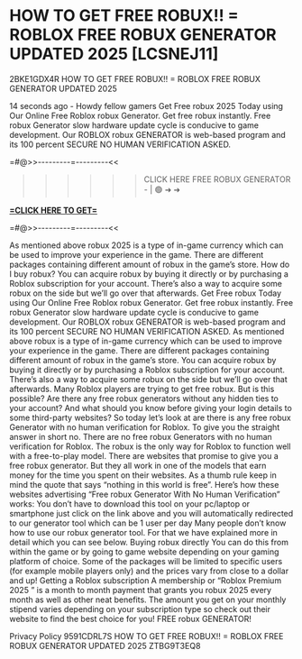 # HOW TO GET FREE ROBUX!! = ROBLOX FREE ROBUX GENERATOR UPDATED 2025 [LCSNEJ11]

2BKE1GDX4R HOW TO GET FREE ROBUX!! = ROBLOX FREE ROBUX GENERATOR UPDATED 2025

14 seconds ago - Howdy fellow gamers Get Free robux 2025 Today using Our Online Free Roblox robux Generator. Get free robux instantly. Free robux Generator slow hardware update cycle is conducive to game development. Our ROBLOX robux GENERATOR is web-based program and its 100 percent SECURE NO HUMAN VERIFICATION ASKED. 

=#@>>---------=---------<<

>>>>>> CLICK HERE FREE ROBUX GENERATOR - | 🟢 ➜ ➜ 

**[=CLICK HERE TO GET=](https://www.google.com/url?q=https%3A%2F%2Fappbitly.com%2FLfnyn)**

=#@>>---------=---------<<

As mentioned above robux 2025 is a type of in-game currency which can be used to improve your experience in the game. There are different packages containing different amount of robux in the game’s store. How do I buy robux? You can acquire robux by buying it directly or by purchasing a Roblox subscription for your account. There’s also a way to acquire some robux on the side but we’ll go over that afterwards. Get Free robux Today using Our Online Free Roblox robux Generator. Get free robux instantly. Free robux Generator slow hardware update cycle is conducive to game development. Our ROBLOX robux GENERATOR is web-based program and its 100 percent SECURE NO HUMAN VERIFICATION ASKED. As mentioned above robux is a type of in-game currency which can be used to improve your experience in the game. There are different packages containing different amount of robux in the game’s store. You can acquire robux by buying it directly or by purchasing a Roblox subscription for your account. There’s also a way to acquire some robux on the side but we’ll go over that afterwards. Many Roblox players are trying to get free robux. But is this possible? Are there any free robux generators without any hidden ties to your account? And what should you know before giving your login details to some third-party websites? So today let’s look at are there is any free robux Generator with no human verification for Roblox. To give you the straight answer in short no. There are no free robux Generators with no human verification for Roblox. The robux is the only way for Roblox to function well with a free-to-play model. There are websites that promise to give you a free robux generator. But they all work in one of the models that earn money for the time you spent on their websites. As a thumb rule keep in mind the quote that says “nothing in this world is free”. Here’s how these websites advertising “Free robux Generator With No Human Verification” works: You don’t have to download this tool on your pc/laptop or smartphone just click on the link above and you will automatically redirected to our generator tool which can be 1 user per day Many people don’t know how to use our robux generator tool. For that we have explained more in detail which you can see below. Buying robux directly You can do this from within the game or by going to game website depending on your gaming platform of choice. Some of the packages will be limited to specific users (for example mobile players only) and the prices vary from close to a dollar and up! Getting a Roblox subscription A membership or “Roblox Premium 2025 ” is a month to month payment that grants you robux 2025 every month as well as other neat benefits. The amount you get on your monthly stipend varies depending on your subscription type so check out their website to find the best choice for you! FREE robux GENERATOR!

Privacy Policy 9591CDRL7S HOW TO GET FREE ROBUX!! = ROBLOX FREE ROBUX GENERATOR UPDATED 2025 ZTBG9T3EQ8


